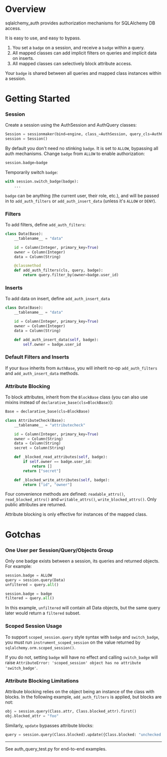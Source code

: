 # Overview

sqlalchemy_auth provides authorization mechanisms for SQLAlchemy DB access.

It is easy to use, and easy to bypass. 

1. You set a `badge` on a session, and receive a `badge` within a query.
2. All mapped classes can add implicit filters on queries and implicit data on inserts.
3. All mapped classes can selectively block attribute access.

Your `badge` is shared between all queries and mapped class instances within a session.

# Getting Started

### Session

Create a session using the AuthSession and AuthQuery classes:

```python
Session = sessionmaker(bind=engine, class_=AuthSession, query_cls=AuthQuery, badge=DENY)
session = Session()
```

By default you don't need no stinking `badge`. It is set to `ALLOW`, bypassing all auth mechanisms. Change `badge`
from `ALLOW` to enable authorization:

```python
session.badge=badge
```

Temporarily switch `badge`:

```python
with session.switch_badge(badge):
    ...
```

`badge` can be anything (the current user, their role, etc.), and will be passed in to 
`add_auth_filters` or `add_auth_insert_data` (unless it's `ALLOW` or `DENY`).

### Filters

To add filters, define `add_auth_filters`:

```python
class Data(Base):
    __tablename__ = "data"

    id = Column(Integer, primary_key=True)
    owner = Column(Integer)
    data = Column(String)

    @classmethod
    def add_auth_filters(cls, query, badge):
        return query.filter_by(owner=badge.user_id)
```

### Inserts

To add data on insert, define `add_auth_insert_data`

```python
class Data(Base):
    __tablename__ = "data"

    id = Column(Integer, primary_key=True)
    owner = Column(Integer)
    data = Column(String)

    def add_auth_insert_data(self, badge):
        self.owner = badge.user_id
```

### Default Filters and Inserts

If your `Base` inherits from `AuthBase`, you will inherit no-op `add_auth_filters` 
and `add_auth_insert_data` methods.

### Attribute Blocking

To block attributes, inherit from the `BlockBase` class (you can also use
mixins instead of `declarative_base(cls=BlockBase)`):

```python
Base = declarative_base(cls=BlockBase)

class AttributeCheck(Base):
    __tablename__ = "attributecheck"

    id = Column(Integer, primary_key=True)
    owner = Column(String)
    data = Column(String)
    secret = Column(String)

    def _blocked_read_attributes(self, badge):
        if self.owner == badge.user_id:
            return []
        return ["secret"]

    def _blocked_write_attributes(self, badge):
        return ["id", "owner"]
```

Four convenience methods are defined:
`readable_attrs()`, `read_blocked_attrs()` and `writable_attrs()`,
`write_blocked_attrs()`. Only public attributes are returned.

Attribute blocking is only effective for instances of the mapped class.

# Gotchas

### One User per Session/Query/Objects Group

Only one badge exists between a session, its queries and returned objects.
For example:

```python
session.badge = ALLOW
query = session.query(Data)
unfiltered = query.all()

session.badge = badge
filtered = query.all()
```

In this example, `unfiltered` will contain all Data objects, but the same 
query later would return a `filtered` subset.

### Scoped Session Usage

To support `scoped_session.query` style syntax with `badge` and `switch_badge`, you must run
`instrument_scoped_session` on the value returned by `sqlalchemy.orm.scoped_session()`.

If you do not, setting `badge` will have no effect and calling `switch_badge` will raise `AttributeError: 'scoped_session' object has
no attribute 'switch_badge'`.

### Attribute Blocking Limitations

Attribute blocking relies on the object being an instance of the class with blocks.
In the following example, `add_auth_filters` is applied, but blocks are not:

```python
obj = session.query(Class.attr, Class.blocked_attr).first()
obj.blocked_attr = "foo"
```

Similarly, `update` bypasses attribute blocks:

```python
query = session.query(Class.blocked).update({Class.blocked: "unchecked write"})
```

--------------------------

See auth_query_test.py for end-to-end examples.
